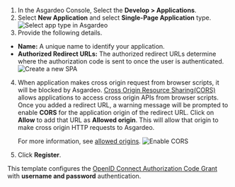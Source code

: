 
1. In the Asgardeo Console, Select the **Develop > Applications**.
2. Select **New Application** and select **Single-Page Application** type.
   <img :src="$withBase('/assets/img/guides/applications/select-app-type.png')" alt="Select app type in Asgardeo">
3. Provide the following details.
  - **Name:** A unique name to identify your application.
  - **Authorized Redirect URLs:** The authorized redirect URLs determine where the authorization code is sent to once the user is authenticated.<br>
    <img :src="$withBase('/assets/img/guides/applications/create-new-spa.png')" alt="Create a new SPA">
4. When application makes cross origin request from browser scripts, it will be blocked by Asgardeo. [Cross Origin Resource Sharing(CORS)](https://developer.mozilla.org/en-US/docs/Web/HTTP/CORS) allows applications to access cross origin APIs from browser scripts. Once you added a redirect URL, a warning message will be prompted to enable **CORS** for the application origin of the redirect URL. Click on **Allow** to add that URL as **Allowed origin**. This will allow that origin to make cross origin HTTP requests to Asgardeo.  
    
    For more information, see <a href="/guides/applications/spa/oidc-settings/#allowed-origins">allowed origins</a>.
    <img :src="$withBase('/assets/img/guides/applications/add-cors-spa.png')" alt="Enable CORS">
5. Click **Register**.

This template configures the [OpenID Connect Authorization Code Grant](https://openid.net/specs/openid-connect-core-1_0.html#CodeFlowAuth) with **username and password** authentication.
